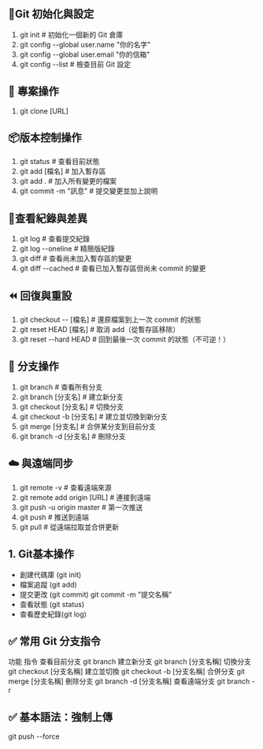 ## 🔧Git 初始化與設定

1. git init                     # 初始化一個新的 Git 倉庫
1. git config --global user.name "你的名字"
1. git config --global user.email "你的信箱"
1. git config --list           # 檢查目前 Git 設定

## 📂 專案操作

1. git clone [URL]   

## 📦版本控制操作

1. git status                  # 查看目前狀態
1. git add [檔名]              # 加入暫存區
1. git add .                   # 加入所有變更的檔案
1. git commit -m "訊息"        # 提交變更並加上說明

## 📜查看紀錄與差異

1. git log                     # 查看提交紀錄
1. git log --oneline           # 精簡版紀錄
1. git diff                    # 查看尚未加入暫存區的變更
1. git diff --cached           # 查看已加入暫存區但尚未 commit 的變更

## ⏪ 回復與重設

1. git checkout -- [檔名]      # 還原檔案到上一次 commit 的狀態
1. git reset HEAD [檔名]       # 取消 add（從暫存區移除）
1. git reset --hard HEAD       # 回到最後一次 commit 的狀態（不可逆！）

## 🌿 分支操作

1. git branch                  # 查看所有分支
1. git branch [分支名]         # 建立新分支
1. git checkout [分支名]       # 切換分支
1. git checkout -b [分支名]    # 建立並切換到新分支
1. git merge [分支名]          # 合併某分支到目前分支
1. git branch -d [分支名]      # 刪除分支


## ☁️ 與遠端同步

1. git remote -v               # 查看遠端來源
1. git remote add origin [URL] # 連接到遠端
1. git push -u origin master   # 第一次推送
1. git push                    # 推送到遠端
1. git pull                    # 從遠端拉取並合併更新


## 1. Git基本操作
- 創建代碼庫 (git init)
- 檔案追蹤 (git add)
- 提交更改 (git commit)  git commit -m "提交名稱"
- 查看狀態 (git status)
- 查看歷史紀錄(git log)

## ✅ 常用 Git 分支指令

功能	       指令
查看目前分支  	git branch
建立新分支	    git branch [分支名稱]
切換分支	    git checkout [分支名稱]
建立並切換	    git checkout -b [分支名稱]
合併分支	    git merge [分支名稱]
刪除分支	    git branch -d [分支名稱]
查看遠端分支	 git branch -r

## ✅ 基本語法：強制上傳

git push --force
